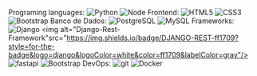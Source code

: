 Programing languages:
<img alt="Python" src="https://img.shields.io/badge/python-3670A0?style=for-the-badge&logo=python&logoColor=ffdd54"/>
<img alt="Node" src="https://img.shields.io/badge/node.js-6DA55F?style=for-the-badge&logo=node.js&logoColor=white"/>
Frontend:
<img alt="HTML5" src="https://img.shields.io/badge/HTML5-E34F26?style=for-the-badge&logo=html5&logoColor=white"/>
<img alt="CSS3" src="https://img.shields.io/badge/CSS3-1572B6?style=for-the-badge&logo=css3&logoColor=white"/>
<img alt="Bootstrap" src="https://img.shields.io/badge/Bootstrap-563D7C?style=for-the-badge&logo=bootstrap&logoColor=white"/>
Banco de Dados:
<img alt="PostgreSQL" src="https://img.shields.io/badge/PostgreSQL-316192?style=for-the-badge&logo=postgresql&logoColor=white"/>
<img alt="MySQL" src="https://img.shields.io/badge/mysql-%2300f.svg?style=for-the-badge&logo=mysql&logoColor=gray"/>
Frameworks:
<img alt="Django" src="https://img.shields.io/badge/Django-092E20?style=for-the-badge&logo=django&logoColor=green"/>
<img alt="Django-Rest-Framework"src="https://img.shields.io/badge/DJANGO-REST-ff1709?style=for-the-badge&logo=django&logoColor=white&color=ff1709&labelColor=gray"/>
<img alt="fastapi" src="https://img.shields.io/badge/FastAPI-005571?style=for-the-badge&logo=fastapi"/>
<img alt="Bootstrap" src="https://img.shields.io/badge/Bootstrap-563D7C?style=for-the-badge&logo=bootstrap&logoColor=white"/>
DevOps:
<img alt="git" src="https://img.shields.io/badge/Git-F05032?style=for-the-badge&logo=git&logoColor=white"/>
<img alt="Docker" src="https://img.shields.io/badge/docker-%230db7ed.svg?style=for-the-badge&logo=docker&logoColor=white"/>
